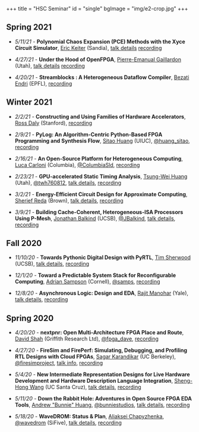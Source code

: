 +++
title = "HSC Seminar"
id = "single"
bgImage = "img/e2-crop.jpg"
+++

## Spring 2021
* _5/11/21_ - **Polynomial Chaos Expansion (PCE) Methods with the Xyce Circuit Simulator**, [Eric Keiter](https://scholar.google.com/citations?user=1oBZpMQAAAAJ&hl=en) (Sandia), [talk details](https://www.soe.ucsc.edu/events/polynomial-chaos-expansion-pce-methods-xyce-circuit-simulator) [recording](https://www.youtube.com/watch?v=x4NkGnskSYQ)

* _4/27/21_ - **Under the Hood of OpenFPGA**, [Pierre-Emanual Gaillardon](https://faculty.utah.edu/u6001662-PIERRE-EMMANUEL_GAILLARDON/research/index.hml) (Utah), [talk details](https://www.soe.ucsc.edu/events/under-hood-openfpga) [recording](https://www.youtube.com/watch?v=JS2WtVQnZYA)

* _4/20/21_ - **Streamblocks : A Heterogeneous Dataflow Compiler**, [Bezati Endri](https://people.epfl.ch/endri.bezati?lang=en) (EPFL), [recording](https://youtu.be/ozZXMMc9vsc)


## Winter 2021
* _2/2/21_ - **Constructing and Using Families of Hardware Accelerators**, [Ross Daly](https://web.stanford.edu/~rdaly525/) (Stanford), [recording](https://youtu.be/vFLYCw1aQQQ)

* _2/9/21_ - **PyLog: An Algorithm-Centric Python-Based FPGA Programming and Synthesis Flow**, [Sitao Huang](http://sitaohuang.com) (UIUC), [@huang_sitao](https://twitter.com/huang_sitao), [recording](https://youtu.be/4jGqb6XQk-w)

* _2/16/21_ - **An Open-Source Platform for Heterogeneous Computing**, [Luca Carloni](http://www.cs.columbia.edu/~luca/) (Columbia), [@ColumbiaSld](https://twitter.com/columbiasld), [recording](https://www.youtube.com/watch?v=ERJ4RAP_NLE)

* _2/23/21_ - **GPU-accelerated Static Timing Analysis**, [Tsung-Wei Huang](https://tsung-wei-huang.github.io) (Utah), [@twh760812](https://twitter.com/twh760812), [talk details](https://www.soe.ucsc.edu/events/gpu-accelerated-static-timing-analysis), [recording](https://www.youtube.com/watch?v=1nJNSC-d3T8)

* _3/2/21_ - **Energy-Efficient Circuit Design for Approximate Computing**, [Sherief Reda](https://vivo.brown.edu/display/sreda) (Brown), [talk details](https://www.soe.ucsc.edu/events/energy-efficient-circuit-design-approximate-computing), [recording](https://www.youtube.com/watch?v=5kiqZdLq0gA)

* _3/9/21_ - **Building Cache-Coherent, Heterogeneous-ISA Processors Using P-Mesh**, [Jonathan Balkind](https://jbalkind.github.io) (UCSB), [@JBalkind](https://twitter.com/jbalkind), [talk details](https://www.soe.ucsc.edu/events/building-cache-coherent-heterogeneous-isa-processors-using-p-mesh), [recording](https://youtu.be/cvyenqh7ilo)


## Fall 2020

* _11/10/20_ - **Towards Pythonic Digital Design with PyRTL**, [Tim Sherwood](https://www.arch.cs.ucsb.edu/prof-sherwood) (UCSB), [talk details](https://www.soe.ucsc.edu/events/towards-pythonic-digital-design-pyrtl), [recording](https://www.youtube.com/watch?v=8JJXgpZmbao)

* _12/1/20_ - **Toward a Predictable System Stack for Reconfigurable Computing**, [Adrian Sampson](https://www.cs.cornell.edu/~asampson/) (Cornell), [@samps](https://twitter.com/samps), [recording](https://www.youtube.com/watch?v=YueY0UP1aWI)

* _12/8/20_ - **Asynchronous Logic: Design and EDA**, [Rajit Manohar](https://csl.yale.edu/~rajit/) (Yale), [talk details](https://www.soe.ucsc.edu/events/asynchronous-logic-design-and-eda), [recording](https://www.youtube.com/watch?v=856CC5FI7DA)


## Spring 2020
* _4/20/20_ - **nextpnr: Open Multi-Architecture FPGA Place and Route**, [David Shah](https://ds0.me) (Griffith Research Ltd), [@fpga_dave](https://twitter.com/fpga_dave), [recording](https://www.youtube.com/playlist?list=PLItVYhgea-kGpDRcSg5WPTJEZdBQ2cWAi)

* _4/27/20_ - **FireSim and FirePerf: Simulating, Debugging, and Profiling RTL Designs with Cloud FPGAs**, [Sagar Karandikar](https://sagark.org) (UC Berkeley), [@firesimproject](https://twitter.com/firesimproject), [talk info](https://www.soe.ucsc.edu/events/cse-seminar-firesim-and-fireperf-simulating-debugging-and-profiling-rtl-designs-cloud-fpgas), [recording](https://youtu.be/UlYOsRBhtY8)

* _5/4/20_ - **New Intermediate Representation Designs for Live Hardware Development and Hardware Description Language Integration**, [Sheng-Hong Wang](https://sites.google.com/site/shwangswebsite) (UC Santa Cruz), [talk details](https://www.soe.ucsc.edu/events/cse-seminar-new-intermediate-representation-designs-live-hardware-development-and-hardware), [recording](https://diode.zone/videos/watch/2803b1bb-6371-45dc-aec4-9477397b2535)

* _5/11/20_ - **Down the Rabbit Hole: Adventures in Open Source FPGA EDA Tools**, [Andrew "Bunnie" Huang](https://en.wikipedia.org/wiki/Andrew_Huang_(hacker)), [@bunniestudios](https://twitter.com/bunniestudios), [talk details](https://www.soe.ucsc.edu/events/cse-seminar-down-rabbit-hole-adventures-open-source-fpga-eda-tools), [recording](https://youtu.be/nu6YxS2mJYw)

* _5/18/20_ - **WaveDROM: Status & Plan**, [Aliaksei Chapyzhenka](https://github.com/drom), [@wavedrom](https://twitter.com/wavedrom) (SiFive), [talk details](https://www.soe.ucsc.edu/events/cse-seminar-wavedrom-status-plan), [recording](https://youtu.be/Z2_ehdMWc6U)


